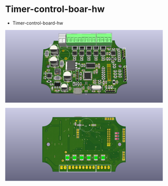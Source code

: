 # Timer-control-boar-hw

- Timer-control-board-hw

![board](assets/control-board-hw.png)


![board](assets/control-board-hw-bot.png)
